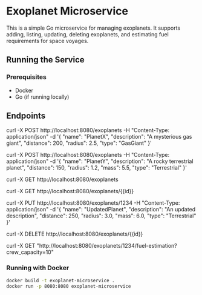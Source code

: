 # Exoplanet Microservice

This is a simple Go microservice for managing exoplanets. It supports adding, listing, updating, deleting exoplanets, and estimating fuel requirements for space voyages.

## Running the Service

### Prerequisites

- Docker
- Go (if running locally)

## Endpoints

curl -X POST http://localhost:8080/exoplanets -H "Content-Type: application/json" -d '{
  "name": "PlanetX",
  "description": "A mysterious gas giant",
  "distance": 200,
  "radius": 2.5,
  "type": "GasGiant"
}'

curl -X POST http://localhost:8080/exoplanets -H "Content-Type: application/json" -d '{
  "name": "PlanetY",
  "description": "A rocky terrestrial planet",
  "distance": 150,
  "radius": 1.2,
  "mass": 5.5,
  "type": "Terrestrial"
}'


curl -X GET http://localhost:8080/exoplanets

curl -X GET http://localhost:8080/exoplanets/{{id}}

curl -X PUT http://localhost:8080/exoplanets/1234 -H "Content-Type: application/json" -d '{
  "name": "UpdatedPlanet",
  "description": "An updated description",
  "distance": 250,
  "radius": 3.0,
  "mass": 6.0,
  "type": "Terrestrial"
}'


curl -X DELETE http://localhost:8080/exoplanets/{{id}}


curl -X GET "http://localhost:8080/exoplanets/1234/fuel-estimation?crew_capacity=10"


### Running with Docker

```sh
docker build -t exoplanet-microservice .
docker run -p 8080:8080 exoplanet-microservice



